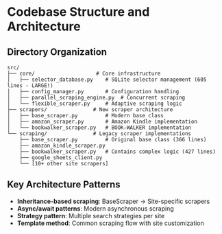 # Codebase Structure and Architecture

## Directory Organization
```
src/
├── core/                    # Core infrastructure
│   ├── selector_database.py    # SQLite selector management (605 lines - LARGE!)
│   ├── config_manager.py       # Configuration handling
│   ├── parallel_scraping_engine.py  # Concurrent scraping
│   └── flexible_scraper.py     # Adaptive scraping logic
├── scrapers/               # New scraper architecture
│   ├── base_scraper.py         # Modern base class
│   ├── amazon_scraper.py       # Amazon Kindle implementation
│   └── bookwalker_scraper.py   # BOOK☆WALKER implementation
└── scraping/               # Legacy scraper implementations
    ├── base_scraper.py         # Original base class (366 lines)
    ├── amazon_kindle_scraper.py
    ├── bookwalker_scraper.py   # Contains complex logic (427 lines)
    ├── google_sheets_client.py
    └── [10+ other site scrapers]
```

## Key Architecture Patterns
- **Inheritance-based scraping**: BaseScraper → Site-specific scrapers
- **Async/await patterns**: Modern asynchronous scraping
- **Strategy pattern**: Multiple search strategies per site
- **Template method**: Common scraping flow with site customization